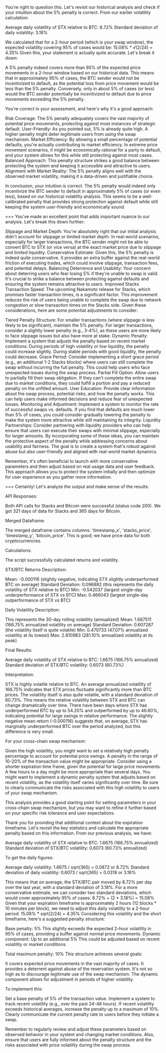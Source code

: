 
You're right to question this. Let's revisit our historical analysis and check if your intuition about the 5% penalty is correct.
From our earlier volatility calculation:

Average daily volatility of STX relative to BTC: 8.72%
Standard deviation of daily volatility: 3.18%

We calculated that for a 2-hour period (which is your swap window), the expected volatility covering 95% of cases would be:
15.08% * √(2/24) = 4.35%
Given this, your statement is actually quite accurate. Let's break it down:

A 5% penalty indeed covers more than 95% of the expected price movements in a 2-hour window based on our historical data.
This means that in approximately 95% of cases, the BTC sender would not be incentivized to default, as the potential loss from price movement would be less than the 5% penalty.
Conversely, only in about 5% of cases (or less) would the BTC sender potentially be incentivized to default due to price movements exceeding the 5% penalty.

You're correct in your assessment, and here's why it's a good approach:

Risk Coverage: The 5% penalty adequately covers the vast majority of potential price movements, protecting against most instances of strategic default.
User-Friendly: As you pointed out, 5% is already quite high. A higher penalty might deter legitimate users from using the swap mechanism.
Market Efficiency: By allowing a small percentage of potential defaults, you're actually contributing to market efficiency. In extreme price movement scenarios, it might be economically rational for a party to default, and your system allows for this while still protecting against most cases.
Balanced Approach: This penalty structure strikes a good balance between protecting the system and keeping it accessible and attractive to users.
Alignment with Market Reality: The 5% penalty aligns well with the observed market volatility, making it a data-driven and justifiable choice.

In conclusion, your intuition is correct. The 5% penalty would indeed only incentivize the BTC sender to default in approximately 5% of cases (or even less), based on our historical volatility analysis. This seems to be a well-calibrated penalty that provides strong protection against default while still keeping the system user-friendly and economically sound.

===
You've made an excellent point that adds important nuance to our analysis. Let's break this down further:

Slippage and Market Depth: You're absolutely right that our initial analysis didn't account for slippage or limited market depth. In real-world scenarios, especially for larger transactions, the BTC sender might not be able to convert BTC to STX (or vice versa) at the exact market price due to slippage and limited liquidity.
Conservative Estimate: Given this, the 5% penalty is indeed quite conservative. It provides an extra buffer against the real-world friction of executing trades, which could involve slippage, transaction fees, and potential delays.
Balancing Deterrence and Usability: Your concern about deterring users who fear losing 5% if they're unable to swap is valid. It's crucial to strike a balance between protecting against defaults and ensuring the system remains attractive to users.
Improved Stacks Transaction Speed: The upcoming Nakamoto release for Stacks, which promises faster transaction times, is a significant factor. This improvement reduces the risk of users being unable to complete the swap due to network congestion or slow transaction times on the Stacks side.
Given these considerations, here are some potential adjustments to consider:

Tiered Penalty Structure:
For smaller transactions (where slippage is less likely to be significant), maintain the 5% penalty.
For larger transactions, consider a slightly lower penalty (e.g., 3-4%), as these users are more likely to face slippage issues but also have more at stake.
Dynamic Penalty: Implement a system that adjusts the penalty based on recent market conditions:
During periods of high volatility or low liquidity, the penalty could increase slightly.
During stable periods with good liquidity, the penalty could decrease.
Grace Period: Consider implementing a short grace period (e.g., an additional 1-2 Stacks blocks) where users can still complete the swap without incurring the full penalty. This could help users who face unexpected issues during the swap process.
Partial Fill Option: Allow users to partially fill their swap obligation. If they can't complete the entire swap due to market conditions, they could fulfill a portion and pay a reduced penalty on the unfilled amount.
User Education: Provide clear information about the swap process, potential risks, and how the penalty works. This can help users make informed decisions and reduce fear of unexpected losses.
Monitoring and Adjustment: Implement a system to monitor the rate of successful swaps vs. defaults. If you find that defaults are much lower than 5% of cases, you could consider gradually lowering the penalty to make the system more attractive while still maintaining its integrity.
Liquidity Partnerships: Consider partnering with liquidity providers who can help ensure that users can execute their swaps with minimal slippage, especially for larger amounts.
By incorporating some of these ideas, you can maintain the protective aspect of the penalty while addressing concerns about usability and fairness. The goal is to create a system that's robust against abuse but also user-friendly and aligned with real-world market dynamics.

Remember, it's often beneficial to launch with more conservative parameters and then adjust based on real usage data and user feedback. This approach allows you to protect the system initially and then optimize for user experience as you gather more information.

===
Certainly! Let's analyze the output and make sense of the results:

API Responses:

Both API calls for Stacks and Bitcoin were successful (status code 200).
We got 321 days of data for Stacks and 365 days for Bitcoin.


Merged Dataframe:

The merged dataframe contains columns: 'timestamp_x', 'stacks_price', 'timestamp_y', 'bitcoin_price'.
This is good; we have price data for both cryptocurrencies.


Calculations:

The script successfully calculated returns and volatility.


STX/BTC Returns Description:

Mean: -0.000116 (slightly negative, indicating STX slightly underperformed BTC on average)
Standard Deviation: 0.096882 (this represents the daily volatility of STX relative to BTC)
Min: -0.542037 (largest single-day underperformance of STX vs BTC)
Max: 0.466043 (largest single-day outperformance of STX vs BTC)


Daily Volatility Description:

This represents the 30-day rolling volatility (annualized)
Mean: 1.667511 (166.75% annualized volatility on average)
Standard Deviation: 0.607287 (the volatility itself is quite volatile)
Min: 0.470733 (47.07% annualized volatility at its lowest)
Max: 2.810983 (281.10% annualized volatility at its peak)


Final Results:

Average daily volatility of STX relative to BTC: 1.6675 (166.75% annualized)
Standard deviation of STX/BTC volatility: 0.6073 (60.73%)



Interpretation:

STX is highly volatile relative to BTC. An average annualized volatility of 166.75% indicates that STX prices fluctuate significantly more than BTC prices.
The volatility itself is also quite volatile, with a standard deviation of 60.73%. This means the relative volatility between STX and BTC can change dramatically over time.
There have been days where STX has underperformed BTC by up to 54.20% and outperformed by up to 46.60%, indicating potential for large swings in relative performance.
The slightly negative mean return (-0.000116) suggests that, on average, STX has marginally underperformed BTC over the period analyzed, but this difference is very small.

For your cross-chain swap mechanism:

Given the high volatility, you might want to set a relatively high penalty percentage to account for potential price swings. A penalty in the range of 10-20% of the transaction value might be appropriate.
Consider using a shorter expiration time frame, given the potential for large price movements. A few hours to a day might be more appropriate than several days.
You might want to implement a dynamic penalty system that adjusts based on recent volatility, as the volatility itself varies significantly over time.
Be sure to clearly communicate the risks associated with this high volatility to users of your swap mechanism.

This analysis provides a good starting point for setting parameters in your cross-chain swap mechanism, but you may want to refine it further based on your specific risk tolerance and user expectations.

Thank you for providing that additional context about the expiration timeframe. Let's revisit the key statistics and calculate the appropriate penalty based on this information.
From our previous analysis, we have:

Average daily volatility of STX relative to BTC: 1.6675 (166.75% annualized)
Standard deviation of STX/BTC volatility: 0.6073 (60.73% annualized)

To get the daily figures:

Average daily volatility: 1.6675 / sqrt(365) = 0.0872 or 8.72%
Standard deviation of daily volatility: 0.6073 / sqrt(365) = 0.0318 or 3.18%

This means that on average, the STX/BTC pair moved by 8.72% per day over the last year, with a standard deviation of 3.18%.
For a more conservative estimate, we can consider two standard deviations, which would cover approximately 95% of cases:
8.72% + (2 * 3.18%) = 15.08%
Given that your expiration timeframe is approximately 2 hours (12 blocks * 10 minutes per block), we need to adjust this daily volatility to a 2-hour period:
15.08% * sqrt(2/24) = 4.35%
Considering this volatility and the short timeframe, here's a suggested penalty structure:

Base penalty: 5%
This slightly exceeds the expected 2-hour volatility in 95% of cases, providing a buffer against normal price movements.
Dynamic component: Up to an additional 5%
This could be adjusted based on recent volatility or market conditions.

Total maximum penalty: 10%
This structure achieves several goals:

It covers expected price movements in the vast majority of cases.
It provides a deterrent against abuse of the reservation system.
It's not so high as to discourage legitimate use of the swap mechanism.
The dynamic component allows for adjustment in periods of higher volatility.

To implement this:

Set a base penalty of 5% of the transaction value.
Implement a system to track recent volatility (e.g., over the past 24-48 hours).
If recent volatility exceeds historical averages, increase the penalty up to a maximum of 10%.
Clearly communicate the current penalty rate to users before they initiate a swap.

Remember to regularly review and adjust these parameters based on observed behavior in your system and changing market conditions. Also, ensure that users are fully informed about the penalty structure and the risks associated with price volatility during the swap process.
